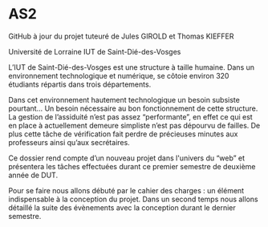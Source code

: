 # AS2
GitHub à jour du projet tuteuré de Jules GIROLD et Thomas KIEFFER

Université de Lorraine
IUT de Saint-Dié-des-Vosges

L’IUT de Saint-Dié-des-Vosges est une structure à taille humaine. Dans un environnement technologique et numérique, se côtoie environ 320 étudiants répartis dans trois départements. 

Dans cet environnement hautement technologique un besoin subsiste pourtant… Un besoin nécessaire au bon fonctionnement de cette structure. La gestion de l’assiduité n’est pas assez “performante”, en effet ce qui est en place à actuellement demeure simpliste n’est pas dépourvu de failles. De plus cette tâche de vérification fait perdre de précieuses minutes aux professeurs ainsi qu’aux secrétaires.

Ce dossier rend compte d’un nouveau projet dans l'univers du “web” et présentera les tâches effectuées durant ce premier semestre de deuxième année de DUT.

Pour se faire nous allons débuté par le cahier des charges : un élément indispensable à la conception du projet. Dans un second temps nous allons détaillé la suite des évènements avec la conception durant le dernier semestre.
